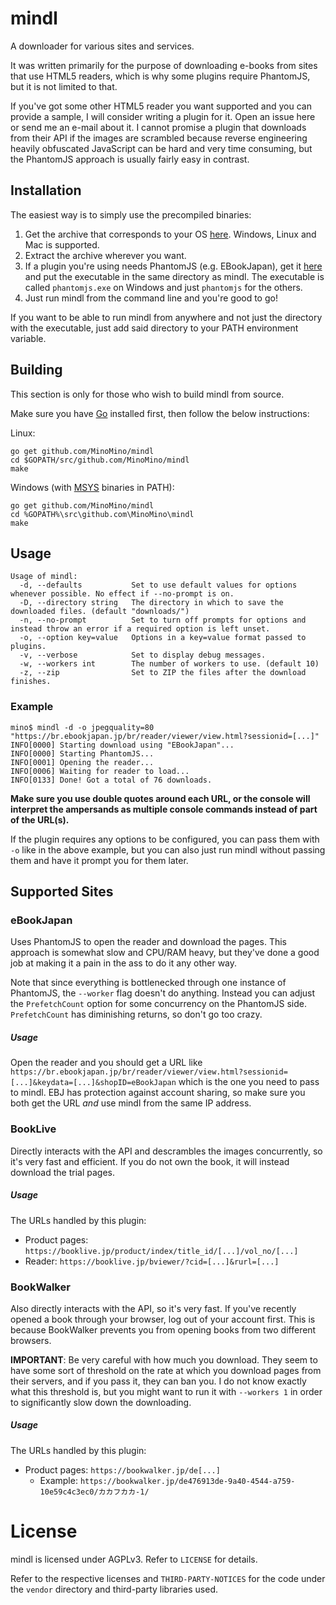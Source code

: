 # mindl
A downloader for various sites and services.

It was written primarily for the purpose of downloading e-books from sites that use HTML5 readers, which is
why some plugins require PhantomJS, but it is not limited to that.

If you've got some other HTML5 reader you want supported and you can provide a sample, I will consider writing a plugin for it.
Open an issue here or send me an e-mail about it. I cannot promise a plugin that downloads from their API if the images are
scrambled because reverse engineering heavily obfuscated JavaScript can be hard and very time consuming, but the PhantomJS approach is
usually fairly easy in contrast.

## Installation
The easiest way is to simply use the precompiled binaries:
  1. Get the archive that corresponds to your OS [here](https://github.com/MinoMino/mindl/releases/latest). Windows, Linux and Mac is supported.
  2. Extract the archive wherever you want.
  3. If a plugin you're using needs PhantomJS (e.g. EBookJapan), get it [here](http://phantomjs.org/download.html) and put the executable in the same directory as mindl. The executable is called `phantomjs.exe` on Windows and just `phantomjs` for the others.
  4. Just run mindl from the command line and you're good to go!

If you want to be able to run mindl from anywhere and not just the directory with the executable, just add said directory to your
PATH environment variable.

## Building
This section is only for those who wish to build mindl from source.

Make sure you have [Go](https://golang.org/dl/) installed first, then follow the below instructions:

Linux:
```
go get github.com/MinoMino/mindl
cd $GOPATH/src/github.com/MinoMino/mindl
make
```

Windows (with [MSYS](http://www.mingw.org/wiki/MSYS) binaries in PATH):
```
go get github.com/MinoMino/mindl
cd %GOPATH%\src\github.com\MinoMino\mindl
make
```

## Usage
```
Usage of mindl:
  -d, --defaults           Set to use default values for options whenever possible. No effect if --no-prompt is on.
  -D, --directory string   The directory in which to save the downloaded files. (default "downloads/")
  -n, --no-prompt          Set to turn off prompts for options and instead throw an error if a required option is left unset.
  -o, --option key=value   Options in a key=value format passed to plugins.
  -v, --verbose            Set to display debug messages.
  -w, --workers int        The number of workers to use. (default 10)
  -z, --zip                Set to ZIP the files after the download finishes.
```

### Example
```
mino$ mindl -d -o jpegquality=80 "https://br.ebookjapan.jp/br/reader/viewer/view.html?sessionid=[...]"
INFO[0000] Starting download using "EBookJapan"...
INFO[0000] Starting PhantomJS...
INFO[0001] Opening the reader...
INFO[0006] Waiting for reader to load...
INFO[0133] Done! Got a total of 76 downloads.
```

**Make sure you use double quotes around each URL, or the console will interpret the ampersands as multiple console commands
instead of part of the URL(s).**

If the plugin requires any options to be configured, you can pass them with `-o` like in the above example, but you can
also just run mindl without passing them and have it prompt you for them later.

## Supported Sites
### eBookJapan
Uses PhantomJS to open the reader and download the pages. This approach is somewhat slow and CPU/RAM heavy, but
they've done a good job at making it a pain in the ass to do it any other way.

Note that since everything is bottlenecked through one instance of PhantomJS, the `--worker` flag doesn't do anything.
Instead you can adjust the `PrefetchCount` option for some concurrency on the PhantomJS side. `PrefetchCount` has
diminishing returns, so don't go too crazy.

##### Usage
Open the reader and you should get a URL like
`https://br.ebookjapan.jp/br/reader/viewer/view.html?sessionid=[...]&keydata=[...]&shopID=eBookJapan`
which is the one you need to pass to mindl. EBJ has protection against account sharing, so make sure
you both get the URL *and* use mindl from the same IP address.

### BookLive
Directly interacts with the API and descrambles the images concurrently, so it's very fast and efficient.
If you do not own the book, it will instead download the trial pages.

##### Usage
The URLs handled by this plugin:
* Product pages: `https://booklive.jp/product/index/title_id/[...]/vol_no/[...]`
* Reader: `https://booklive.jp/bviewer/?cid=[...]&rurl=[...]`

### BookWalker
Also directly interacts with the API, so it's very fast. If you've recently opened a book through
your browser, log out of your account first. This is because BookWalker prevents you from opening
books from two different browsers.

**IMPORTANT**: Be very careful with how much you download. They seem to have some sort of threshold
on the rate at which you download pages from their servers, and if you pass it, they can ban you.
I do not know exactly what this threshold is, but you might want to run it with `--workers 1` in
order to significantly slow down the downloading.

##### Usage
The URLs handled by this plugin:
* Product pages: `https://bookwalker.jp/de[...]`
  * Example: `https://bookwalker.jp/de476913de-9a40-4544-a759-10e59c4c3ec0/カカフカカ-1/`

# License
mindl is licensed under AGPLv3. Refer to `LICENSE` for details.

Refer to the respective licenses and `THIRD-PARTY-NOTICES` for the code under the `vendor` directory
and third-party libraries used.
